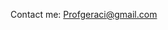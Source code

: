 Contact me:  Profgeraci@gmail.com

<!---
profgeraci/profgeraci is a ✨ special ✨ repository because its `README.md` (this file) appears on your GitHub profile.
You can click the Preview link to take a look at your changes.
--->
